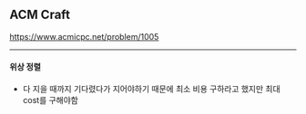## ACM Craft

https://www.acmicpc.net/problem/1005

---

#### 위상 정렬

- 다 지을 때까지 기다렸다가 지어야하기 때문에 최소 비용 구하라고 했지만 최대 cost를 구해야함 

